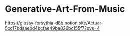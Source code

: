 # Generative-Art-From-Music
https://glossy-forsythia-d8b.notion.site/Actuar-5cc17bdaaebd4bcfae49be826bc155f7?pvs=4
